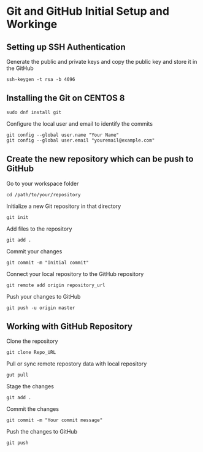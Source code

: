 # Git and GitHub Initial Setup and Workinge

## Setting up SSH Authentication

Generate the public and private keys and copy the public key and store it in the GitHub
```
ssh-keygen -t rsa -b 4096
```

## Installing the Git on CENTOS 8

```
sudo dnf install git
```
Configure the local user and email to identify the commits
```
git config --global user.name "Your Name"
git config --global user.email "youremail@example.com"
```

## Create the new repository which can be push to GitHub

Go to your workspace folder
```
cd /path/to/your/repository
```
Initialize a new Git repository in that directory
```
git init
```
Add files to the repository
```
git add .
```
Commit your changes
```
git commit -m "Initial commit"
```
Connect your local repository to the GitHub repository
```
git remote add origin repository_url
```
Push your changes to GitHub
```
git push -u origin master
```

## Working with GitHub Repository 

Clone the repository
```
git clone Repo_URL
```
Pull or sync remote repostory data with local repository
```
gut pull
```
Stage the changes
```
git add .
```
Commit the changes
```
git commit -m "Your commit message"
```
Push the changes to GitHub
```
git push
````
